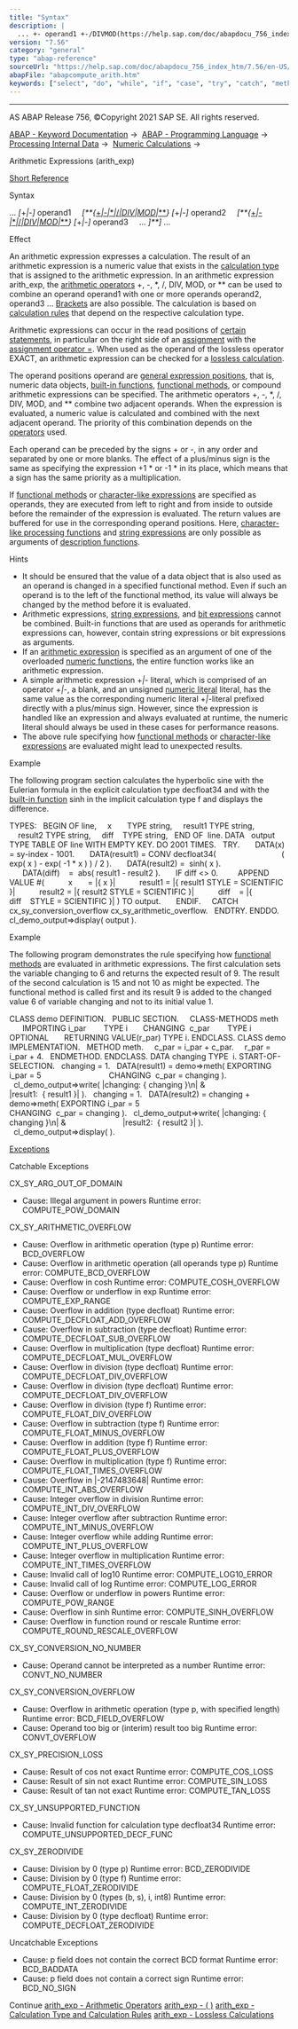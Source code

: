 ```yaml
---
title: "Syntax"
description: |
  ... +- operand1 +-/DIVMOD(https://help.sap.com/doc/abapdocu_756_index_htm/7.56/en-US/abenarith_operators.htm) +- operand2 +-/DIVMOD(https://help.sap.com/doc/abapdocu_756_index_htm/7.56/en-US/abenarith_oper
version: "7.56"
category: "general"
type: "abap-reference"
sourceUrl: "https://help.sap.com/doc/abapdocu_756_index_htm/7.56/en-US/abapcompute_arith.htm"
abapFile: "abapcompute_arith.htm"
keywords: ["select", "do", "while", "if", "case", "try", "catch", "method", "class", "data", "types", "abapcompute", "arith"]
---
```


* * *

AS ABAP Release 756, ©Copyright 2021 SAP SE. All rights reserved.

[ABAP - Keyword Documentation](https://help.sap.com/doc/abapdocu_756_index_htm/7.56/en-US/abenabap.htm) →  [ABAP - Programming Language](https://help.sap.com/doc/abapdocu_756_index_htm/7.56/en-US/abenabap_reference.htm) →  [Processing Internal Data](https://help.sap.com/doc/abapdocu_756_index_htm/7.56/en-US/abenabap_data_working.htm) →  [Numeric Calculations](https://help.sap.com/doc/abapdocu_756_index_htm/7.56/en-US/abencompute_expressions.htm) → 

Arithmetic Expressions (arith\_exp)

[Short Reference](https://help.sap.com/doc/abapdocu_756_index_htm/7.56/en-US/abenarith_exp_shortref.htm)

Syntax

... *\[*+*|*\-*\]* operand1
    *\[**{*[+*|*\-*|*\**|*/*|*DIV*|*MOD*|*\*\*](https://help.sap.com/doc/abapdocu_756_index_htm/7.56/en-US/abenarith_operators.htm)*}* *\[*+*|*\-*\]* operand2
    *\[**{*[+*|*\-*|*\**|*/*|*DIV*|*MOD*|*\*\*](https://help.sap.com/doc/abapdocu_756_index_htm/7.56/en-US/abenarith_operators.htm)*}* *\[*+*|*\-*\]* operand3
    ... *\]**\]* ...

Effect

An arithmetic expression expresses a calculation. The result of an arithmetic expression is a numeric value that exists in the [calculation type](https://help.sap.com/doc/abapdocu_756_index_htm/7.56/en-US/abenarith_type.htm) that is assigned to the arithmetic expression. In an arithmetic expression arith\_exp, the [arithmetic operators](https://help.sap.com/doc/abapdocu_756_index_htm/7.56/en-US/abenarith_operators.htm) +, \-, \*, /, DIV, MOD, or \*\* can be used to combine an operand operand1 with one or more operands operand2, operand3 ... [Brackets](https://help.sap.com/doc/abapdocu_756_index_htm/7.56/en-US/abenarith_brackets.htm) are also possible. The calculation is based on [calculation rules](https://help.sap.com/doc/abapdocu_756_index_htm/7.56/en-US/abenarith_type.htm) that depend on the respective calculation type.

Arithmetic expressions can occur in the read positions of [certain statements](https://help.sap.com/doc/abapdocu_756_index_htm/7.56/en-US/abenexpression_positions.htm), in particular on the right side of an [assignment](https://help.sap.com/doc/abapdocu_756_index_htm/7.56/en-US/abenequals_arith_expr.htm) with the [assignment operator \=](https://help.sap.com/doc/abapdocu_756_index_htm/7.56/en-US/abenequals_operator.htm). When used as the operand of the lossless operator EXACT, an arithmetic expression can be checked for a [lossless calculation](https://help.sap.com/doc/abapdocu_756_index_htm/7.56/en-US/abenlossless_calculation.htm).

The operand positions operand are [general expression positions](https://help.sap.com/doc/abapdocu_756_index_htm/7.56/en-US/abengeneral_expr_position_glosry.htm "Glossary Entry"), that is, numeric data objects, [built-in functions](https://help.sap.com/doc/abapdocu_756_index_htm/7.56/en-US/abenbuilt_in_functions.htm), [functional methods](https://help.sap.com/doc/abapdocu_756_index_htm/7.56/en-US/abapmethods_functional.htm), or compound arithmetic expressions can be specified. The arithmetic operators +, \-, \*, /, DIV, MOD, and \*\* combine two adjacent operands. When the expression is evaluated, a numeric value is calculated and combined with the next adjacent operand. The priority of this combination depends on the [operators](https://help.sap.com/doc/abapdocu_756_index_htm/7.56/en-US/abenarith_operators.htm) used.

Each operand can be preceded by the signs + or \-, in any order and separated by one or more blanks. The effect of a plus/minus sign is the same as specifying the expression +1 \* or \-1 \* in its place, which means that a sign has the same priority as a multiplication.

If [functional methods](https://help.sap.com/doc/abapdocu_756_index_htm/7.56/en-US/abenfunctional_method_glosry.htm "Glossary Entry") or [character-like expressions](https://help.sap.com/doc/abapdocu_756_index_htm/7.56/en-US/abencharlike_expression_glosry.htm "Glossary Entry") are specified as operands, they are executed from left to right and from inside to outside before the remainder of the expression is evaluated. The return values are buffered for use in the corresponding operand positions. Here, [character-like processing functions](https://help.sap.com/doc/abapdocu_756_index_htm/7.56/en-US/abenprocess_functions.htm) and [string expressions](https://help.sap.com/doc/abapdocu_756_index_htm/7.56/en-US/abapcompute_string.htm) are only possible as arguments of [description functions](https://help.sap.com/doc/abapdocu_756_index_htm/7.56/en-US/abendescriptive_functions.htm).

Hints

-   It should be ensured that the value of a data object that is also used as an operand is changed in a specified functional method. Even if such an operand is to the left of the functional method, its value will always be changed by the method before it is evaluated.
-   Arithmetic expressions, [string expressions](https://help.sap.com/doc/abapdocu_756_index_htm/7.56/en-US/abenstring_expression_glosry.htm "Glossary Entry"), and [bit expressions](https://help.sap.com/doc/abapdocu_756_index_htm/7.56/en-US/abenbit_expression_glosry.htm "Glossary Entry") cannot be combined. Built-in functions that are used as operands for arithmetic expressions can, however, contain string expressions or bit expressions as arguments.
-   If an [arithmetic expression](https://help.sap.com/doc/abapdocu_756_index_htm/7.56/en-US/abenarithmetic_expression_glosry.htm "Glossary Entry") is specified as an argument of one of the overloaded [numeric functions](https://help.sap.com/doc/abapdocu_756_index_htm/7.56/en-US/abenmathematical_functions.htm), the entire function works like an arithmetic expression.
-   A simple arithmetic expression +*|*\- literal, which is comprised of an operator +*|*\-, a blank, and an unsigned [numeric literal](https://help.sap.com/doc/abapdocu_756_index_htm/7.56/en-US/abennumeric_literal_glosry.htm "Glossary Entry") literal, has the same value as the corresponding numeric literal +*|*\-literal prefixed directly with a plus/minus sign. However, since the expression is handled like an expression and always evaluated at runtime, the numeric literal should always be used in these cases for performance reasons.
-   The above rule specifying how [functional methods](https://help.sap.com/doc/abapdocu_756_index_htm/7.56/en-US/abenfunctional_method_glosry.htm "Glossary Entry") or [character-like expressions](https://help.sap.com/doc/abapdocu_756_index_htm/7.56/en-US/abencharlike_expression_glosry.htm "Glossary Entry") are evaluated might lead to unexpected results.

Example

The following program section calculates the hyperbolic sine with the Eulerian formula in the explicit calculation type decfloat34 and with the [built-in function](https://help.sap.com/doc/abapdocu_756_index_htm/7.56/en-US/abenbuiltin_function_glosry.htm "Glossary Entry") sinh in the implicit calculation type f and displays the difference.

TYPES:
  BEGIN OF line,
    x       TYPE string,
    result1 TYPE string,
    result2 TYPE string,
    diff    TYPE string,
  END OF  line.
DATA
  output TYPE TABLE OF line WITH EMPTY KEY.
DO 2001 TIMES.
  TRY.
      DATA(x) = sy-index - 1001.
      DATA(result1) = CONV decfloat34(
                             ( exp( x ) - exp( -1 \* x ) ) / 2 ).
      DATA(result2) =  sinh( x ).
      DATA(diff)    =  abs( result1 - result2 ).
      IF diff <> 0.
        APPEND VALUE #(
          x       = |{ x }|
          result1 = |{ result1 STYLE = SCIENTIFIC }|
          result2 = |{ result2 STYLE = SCIENTIFIC }|
          diff    = |{ diff    STYLE = SCIENTIFIC }| ) TO output.
      ENDIF.
    CATCH cx\_sy\_conversion\_overflow cx\_sy\_arithmetic\_overflow.
  ENDTRY.
ENDDO.
cl\_demo\_output=>display( output ).

Example

The following program demonstrates the rule specifying how [functional methods](https://help.sap.com/doc/abapdocu_756_index_htm/7.56/en-US/abenfunctional_method_glosry.htm "Glossary Entry") are evaluated in arithmetic expressions. The first calculation sets the variable changing to 6 and returns the expected result of 9. The result of the second calculation is 15 and not 10 as might be expected. The functional method is called first and its result 9 is added to the changed value 6 of variable changing and not to its initial value 1.

CLASS demo DEFINITION.
  PUBLIC SECTION.
    CLASS-METHODS meth
      IMPORTING i\_par        TYPE i
      CHANGING  c\_par        TYPE i OPTIONAL
      RETURNING VALUE(r\_par) TYPE i.
ENDCLASS.
CLASS demo IMPLEMENTATION.
  METHOD meth.
    c\_par = i\_par + c\_par.
    r\_par = i\_par + 4.
  ENDMETHOD.
ENDCLASS.
DATA changing TYPE  i.
START-OF-SELECTION.
  changing = 1.
  DATA(result1) = demo=>meth( EXPORTING i\_par = 5
                              CHANGING  c\_par = changing ).
  cl\_demo\_output=>write( |changing: { changing }\\n| &
                         |result1:  { result1 }| ).
  changing = 1.
  DATA(result2) = changing + demo=>meth( EXPORTING i\_par = 5
                                         CHANGING  c\_par = changing ).
  cl\_demo\_output=>write( |changing: { changing }\\n| &
                         |result2:  { result2 }| ).
  cl\_demo\_output=>display( ).

[Exceptions](https://help.sap.com/doc/abapdocu_756_index_htm/7.56/en-US/abenabap_language_exceptions.htm)

Catchable Exceptions

CX\_SY\_ARG\_OUT\_OF\_DOMAIN

-   Cause: Illegal argument in powers
    Runtime error: COMPUTE\_POW\_DOMAIN

CX\_SY\_ARITHMETIC\_OVERFLOW

-   Cause: Overflow in arithmetic operation (type p)
    Runtime error: BCD\_OVERFLOW
-   Cause: Overflow in arithmetic operation (all operands type p)
    Runtime error: COMPUTE\_BCD\_OVERFLOW
-   Cause: Overflow in cosh
    Runtime error: COMPUTE\_COSH\_OVERFLOW
-   Cause: Overflow or underflow in exp
    Runtime error: COMPUTE\_EXP\_RANGE
-   Cause: Overflow in addition (type decfloat)
    Runtime error: COMPUTE\_DECFLOAT\_ADD\_OVERFLOW
-   Cause: Overflow in subtraction (type decfloat)
    Runtime error: COMPUTE\_DECFLOAT\_SUB\_OVERFLOW
-   Cause: Overflow in multiplication (type decfloat)
    Runtime error: COMPUTE\_DECFLOAT\_MUL\_OVERFLOW
-   Cause: Overflow in division (type decfloat)
    Runtime error: COMPUTE\_DECFLOAT\_DIV\_OVERFLOW
-   Cause: Overflow in division (type decfloat)
    Runtime error: COMPUTE\_DECFLOAT\_DIV\_OVERFLOW
-   Cause: Overflow in division (type f)
    Runtime error: COMPUTE\_FLOAT\_DIV\_OVERFLOW
-   Cause: Overflow in subtraction (type f)
    Runtime error: COMPUTE\_FLOAT\_MINUS\_OVERFLOW
-   Cause: Overflow in addition (type f)
    Runtime error: COMPUTE\_FLOAT\_PLUS\_OVERFLOW
-   Cause: Overflow in multiplication (type f)
    Runtime error: COMPUTE\_FLOAT\_TIMES\_OVERFLOW
-   Cause: Overflow in |-2147483648|
    Runtime error: COMPUTE\_INT\_ABS\_OVERFLOW
-   Cause: Integer overflow in division
    Runtime error: COMPUTE\_INT\_DIV\_OVERFLOW
-   Cause: Integer overflow after subtraction
    Runtime error: COMPUTE\_INT\_MINUS\_OVERFLOW
-   Cause: Integer overflow while adding
    Runtime error: COMPUTE\_INT\_PLUS\_OVERFLOW
-   Cause: Integer overflow in multiplication
    Runtime error: COMPUTE\_INT\_TIMES\_OVERFLOW
-   Cause: Invalid call of log10
    Runtime error: COMPUTE\_LOG10\_ERROR
-   Cause: Invalid call of log
    Runtime error: COMPUTE\_LOG\_ERROR
-   Cause: Overflow or underflow in powers
    Runtime error: COMPUTE\_POW\_RANGE
-   Cause: Overflow in sinh
    Runtime error: COMPUTE\_SINH\_OVERFLOW
-   Cause: Overflow in function round or rescale
    Runtime error: COMPUTE\_ROUND\_RESCALE\_OVERFLOW

CX\_SY\_CONVERSION\_NO\_NUMBER

-   Cause: Operand cannot be interpreted as a number
    Runtime error: CONVT\_NO\_NUMBER

CX\_SY\_CONVERSION\_OVERFLOW

-   Cause: Overflow in arithmetic operation (type p, with specified length)
    Runtime error: BCD\_FIELD\_OVERFLOW
-   Cause: Operand too big or (interim) result too big
    Runtime error: CONVT\_OVERFLOW

CX\_SY\_PRECISION\_LOSS

-   Cause: Result of cos not exact
    Runtime error: COMPUTE\_COS\_LOSS
-   Cause: Result of sin not exact
    Runtime error: COMPUTE\_SIN\_LOSS
-   Cause: Result of tan not exact
    Runtime error: COMPUTE\_TAN\_LOSS

CX\_SY\_UNSUPPORTED\_FUNCTION

-   Cause: Invalid function for calculation type decfloat34
    Runtime error: COMPUTE\_UNSUPPORTED\_DECF\_FUNC

CX\_SY\_ZERODIVIDE

-   Cause: Division by 0 (type p)
    Runtime error: BCD\_ZERODIVIDE
-   Cause: Division by 0 (type f)
    Runtime error: COMPUTE\_FLOAT\_ZERODIVIDE
-   Cause: Division by 0 (types (b, s), i, int8)
    Runtime error: COMPUTE\_INT\_ZERODIVIDE
-   Cause: Division by 0 (type decfloat)
    Runtime error: COMPUTE\_DECFLOAT\_ZERODIVIDE

Uncatchable Exceptions

-   Cause: p field does not contain the correct BCD format
    Runtime error: BCD\_BADDATA
-   Cause: p field does not contain a correct sign
    Runtime error: BCD\_NO\_SIGN

Continue
[arith\_exp - Arithmetic Operators](https://help.sap.com/doc/abapdocu_756_index_htm/7.56/en-US/abenarith_operators.htm)
[arith\_exp - ( )](https://help.sap.com/doc/abapdocu_756_index_htm/7.56/en-US/abenarith_brackets.htm)
[arith\_exp - Calculation Type and Calculation Rules](https://help.sap.com/doc/abapdocu_756_index_htm/7.56/en-US/abenarith_type.htm)
[arith\_exp - Lossless Calculations](https://help.sap.com/doc/abapdocu_756_index_htm/7.56/en-US/abenlossless_calculation.htm)